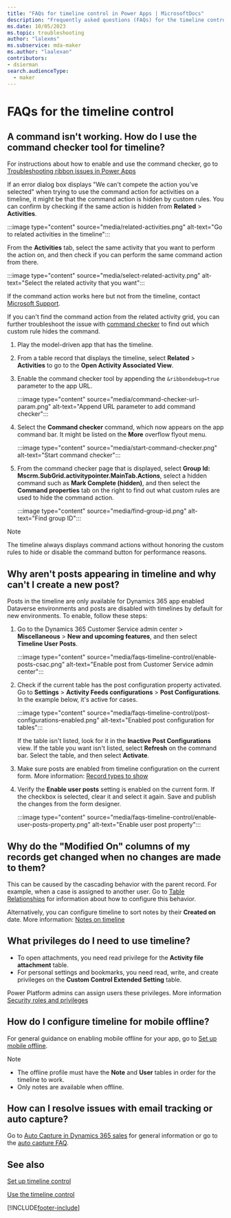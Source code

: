 ```yaml
---
title: "FAQs for timeline control in Power Apps | MicrosoftDocs"
description: "Frequently asked questions (FAQs) for the timeline control in Power Apps"
ms.date: 10/05/2023
ms.topic: troubleshooting
author: "lalexms"
ms.subservice: mda-maker
ms.author: "laalexan"
contributors:
- dsierman
search.audienceType: 
  - maker
---
```

# FAQs for the timeline control

## A command isn't working. How do I use the command checker tool for timeline?

For instructions about how to enable and use the command checker, go to  [Troubleshooting ribbon issues in Power Apps](/troubleshoot/power-platform/power-apps/create-and-use-apps/ribbon-issues)

If an error dialog box displays "We can't compete the action you've selected" when trying to use the command action for activities on a timeline, it might be that the command action is hidden by custom rules. You can confirm by checking if the same action is hidden from **Related** > **Activities**.

:::image type="content" source="media/related-activities.png" alt-text="Go to related activities in the timeline":::

From the **Activities** tab, select the same activity that you want to perform the action on, and then check if you can perform the same command action from there.

:::image type="content" source="media/select-related-activity.png" alt-text="Select the related activity that you want":::

If the command action works here but not from the timeline, contact [Microsoft Support](/power-platform/admin/get-help-support).

If you can't find the command action from the related activity grid, you can further troubleshoot the issue with [command checker](https://powerapps.microsoft.com/en-us/blog/introducing-command-checker-for-model-app-ribbons/) to find out which custom rule hides the command.

1. Play the model-driven app that has the timeline.
1. From a table record that displays the timeline, select **Related** > **Activities** to go to the **Open Activity Associated View**.
1. Enable the command checker tool by appending the `&ribbondebug=true` parameter to the app URL.

   :::image type="content" source="media/command-checker-url-param.png" alt-text="Append URL parameter to add command checker":::

1. Select the **Command checker** command, which now appears on the app command bar. It might be listed on the **More** overflow flyout menu.

   :::image type="content" source="media/start-command-checker.png" alt-text="Start command  checker":::

1. From the command checker page that is displayed, select **Group Id: Mscrm.SubGrid.activitypointer.MainTab.Actions**, select a hidden command such as **Mark Complete (hidden)**, and then select the **Command properties** tab on the right to find out what custom rules are used to hide the command action.

   :::image type="content" source="media/find-group-id.png" alt-text="Find group ID":::

> [!NOTE]
> The timeline always displays command actions without honoring the custom rules to hide or disable the command button for performance reasons.

## Why aren't posts appearing in timeline and why can't I create a new post?

Posts in the timeline are only available for Dynamics 365 app enabled Dataverse environments and posts are disabled with timelines by default for new environments. To enable, follow these steps:

1. Go to the Dynamics 365 Customer Service admin center > **Miscellaneous** > **New and upcoming features**, and then select **Timeline User Posts**.

   :::image type="content" source="media/faqs-timeline-control/enable-posts-csac.png" alt-text="Enable post from Customer Service admin center":::

1. Check if the current table has the post configuration property activated. Go to **Settings** > **Activity Feeds configurations** > **Post Configurations**. In the example below, it's active for cases.

   :::image type="content" source="media/faqs-timeline-control/post-configurations-enabled.png" alt-text="Enabled post configuration for tables":::

   If the table isn't listed, look for it in the **Inactive Post Configurations** view. If the table you want isn't listed, select **Refresh** on the command bar. Select the table, and then select **Activate**.

1. Make sure posts are enabled from timeline configuration on the current form. More information: [Record types to show](set-up-timeline-control.md#record-types-to-show)

1. Verify the **Enable user posts** setting is enabled on the current form. If the checkbox is selected, clear it and select it again. Save and publish the changes from the form designer.

   :::image type="content" source="media/faqs-timeline-control/enable-user-posts-property.png" alt-text="Enable user post property":::

## Why do the "Modified On" columns of my records get changed when no changes are made to them?

This can be caused by the cascading behavior with the parent record. For example, when a case is assigned to another user. Go to [Table Relationships](../data-platform/create-edit-entity-relationships.md) for information about how to configure this behavior.

Alternatively, you can configure timeline to sort notes by their **Created on** date. More information: [Notes on timeline](set-up-timeline-control.md#notes-on-timeline)

## What privileges do I need to use timeline?

* To open attachments, you need read privilege for the **Activity file attachment** table.
* For personal settings and bookmarks, you need read, write, and create privileges on the **Custom Control Extended Setting** table.

Power Platform admins can assign users these privileges. More information [Security roles and privileges](/power-platform/admin/security-roles-privileges)

## How do I configure timeline for mobile offline?

For general guidance on enabling mobile offline for your app, go to [Set up mobile offline](../../mobile/setup-mobile-offline.md).

> [!NOTE]
>
> * The offline profile must have the **Note** and **User** tables in order for the timeline to work.
> * Only notes are available when offline.

## How can I resolve issues with email tracking or auto capture?

Go to [Auto Capture in Dynamics 365 sales](/dynamics365/sales/free-auto-capture#what-is-auto-capture) for general information or go to the [auto capture FAQ](/dynamics365/sales/faqs-sales-insights#auto-capture).

## See also

[Set up timeline control](set-up-timeline-control.md)

[Use the timeline control](../../user/add-activities.md)

[!INCLUDE[footer-include](../../includes/footer-banner.md)]
